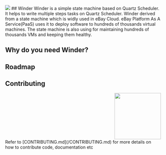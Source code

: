 <img src="https://github.com/eBay/Winder/tree/master/docs/Winder.png"/>
## Winder
Winder is a simple state machine based on Quartz Scheduler. 
It helps to write multiple steps tasks on Quartz Scheduler.  Winder derived from a state machine which is widly used in eBay Cloud.
eBay Platform As A Service(PaaS) uses it to deploy software to hundreds of thousands virtual machines. 
The state machine is also using for maintaining hundreds of thousands VMs and keeping them healthy.

## Why do you need Winder?


## Roadmap


## Contributing
<div style="text-align:right">
  <img src="https://github.com/eBay/Winder/tree/master/docs//ebaysf-open-x.png" width="150px"/>
</div>
Refer to [CONTRIBUTING.md](/CONTRIBUTING.md) for more details on how to contribute code, documentation etc


